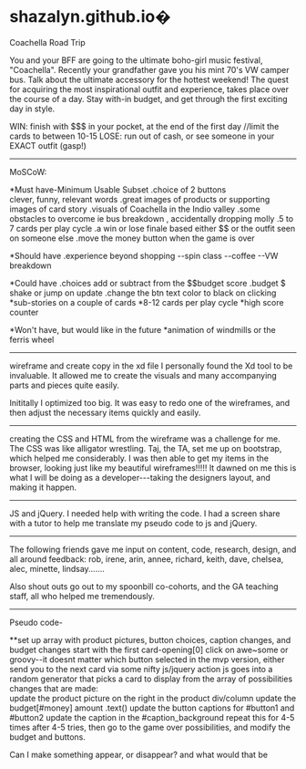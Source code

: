 # shazalyn.github.io�

Coachella Road Trip

You and your BFF are going to the ultimate boho-girl music festival, "Coachella".
Recently your grandfather gave you his mint 70's VW camper bus. Talk about the 
ultimate accessory for the hottest weekend! The quest for acquiring the most 
inspirational outfit and experience, takes place over the course of a day. 
Stay with-in budget, and get through the first exciting day in style. 

WIN: finish with $$$ in your pocket, at the end of the first day 
//limit the cards to between 10-15
LOSE: run out of cash, or
      see someone in your EXACT outfit (gasp!)

******************************************************************
MoSCoW:

  *Must have-Minimum Usable Subset
    .choice of 2 buttons    
        clever, funny, relevant words
    .great images of products or supporting images of card story
    .visuals of Coachella in the Indio valley
    .some obstacles to overcome ie bus breakdown , accidentally dropping molly
    .5 to 7 cards per play cycle
    .a win or lose finale based either $$ or the outfit seen on someone else
    .move the money button when the game is over

  *Should have
    .experience beyond shopping
        --spin class
        --coffee
        --VW breakdown

  *Could have
    .choices add or subtract from the $$budget score
    .budget $ shake or jump on update
    .change the btn text color to black on clicking
    *sub-stories on a couple of cards
    *8-12 cards per play cycle
    *high score counter

  *Won't have, but would like in the future
    *animation of windmills or the ferris wheel
**********************************************************************
wireframe and create copy in the xd file
  I personally found the Xd tool to be invaluable. It allowed me to create the visuals and many accompanying  parts and pieces quite easily.

  Inititally I optimized too big. It was easy to redo one of the wireframes, and then adjust the necessary items quickly and easily.

***********************************************************************
creating the CSS and HTML from the wireframe was a challenge for me. 
  The CSS was like alligator wrestling. Taj, the TA, set me up on bootstrap, which helped me considerably. I was then able to get my items in the browser, looking just like my beautiful wireframes!!!!! It dawned on me this is what I will be doing as a developer---taking the designers layout, and making it happen.

************************************************************************
JS and jQuery. I needed help with writing the code. I had a screen share with a tutor to help me translate my pseudo code to js and jQuery.
************************************************************************
The following friends gave me input on content, code, research, design, and all around feedback:
rob, irene, arin, annee, richard, keith, dave, chelsea, alec, minette, lindsay.......

Also shout outs go out to my spoonbill co-cohorts, and the GA teaching staff, all who helped me tremendously.

************************************************************************

Pseudo code-

  **set up array with product pictures, button choices, caption changes, and budget changes
start with the first card-opening[0]
click on awe~some or groovy--it doesnt matter which button selected in the mvp version, either send you to the next card via some nifty js/jquery action
  js goes into a random generator that picks a card to display from the array of possibilities 
    changes that are made:  
        update the product picture on the right in the product div/column
        update the budget[#money] amount .text()
        update the button captions for #button1 and #button2
        update the caption in the #caption_background
    repeat this for 4-5 times
  after 4-5 tries, then go to the game over possibilities, and modify  the budget and buttons.

Can I make something appear, or disappear? and what would that be

